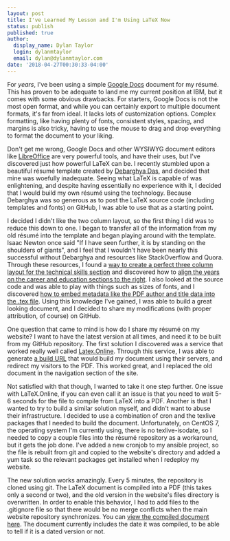 ```yaml
---
layout: post
title: I've Learned My Lesson and I'm Using LaTeX Now
status: publish
published: true
author:
  display_name: Dylan Taylor
  login: dylanmtaylor
  email: dylan@dylanmtaylor.com
date: '2018-04-27T00:30:33-04:00'
---
```


For _years_, I've been using a simple [Google Docs](https://www.google.com/docs/about/) document for my résumé. This has proven to be adequate to land me my current position at IBM, but it comes with some obvious drawbacks. For starters, Google Docs is not the most open format, and while you can certainly export to multiple document formats, it's far from ideal. It lacks lots of customization options. Complex formatting, like having plenty of fonts, consistent styles, spacing, and margins is also tricky, having to use the mouse to drag and drop everything to format the document to your liking.

Don't get me wrong, Google Docs and other WYSIWYG document editors like [LibreOffice](https://www.libreoffice.org/) are very powerful tools, and have their uses, but I've discovered just how powerful LaTeX can be. I recently stumbled upon a beautiful résumé template created by [Debarghya Das](https://github.com/deedy/Deedy-Resume), and decided that mine was woefully inadequate. Seeing what LaTeX is capable of was enlightening, and despite having essentially no experience with it, I decided that I would build my own résumé using the technology. Because Debarghya was so generous as to post the LaTeX source code (including templates and fonts) on GitHub, I was able to use that as a starting point.

I decided I didn't like the two column layout, so the first thing I did was to reduce this down to one. I began to transfer all of the information from my old résumé into the template and began playing around with the template. Isaac Newton once said "If I have seen further, it is by standing on the shoulders of giants", and I feel that I wouldn't have been nearly this successful without Debarghya and resources like StackOverflow and Quora. Through these resources, I found a [way to create a perfect three column layout for the technical skills section](https://tex.stackexchange.com/a/263639) and discovered how to [align the years on the career and education sections to the right](http://timmurphy.org/2011/04/24/latex-align-right-or-left/). I also looked at the source code and was able to play with things such as sizes of fonts, and I discovered [how to embed metadata like the PDF author and title data into the .tex file](https://tex.stackexchange.com/posts/17254/revisions). Using this knowledge I've gained, I was able to build a great looking document, and I decided to share my modifications (with proper attribution, of course) on GitHub.

One question that came to mind is how do I share my résumé on my website? I want to have the latest version at all times, and need it to be built from my GitHub repository. The first solution I discovered was a service that worked really well called [Latex.Online](http://latexonline.cc). Through this service, I was able to generate [a build URL](https://latexonline.cc/compile?git=https%3A%2F%2Fgithub.com%2Fdylanmtaylor%2FDylan-Resume&target=dylan-resume.tex&command=xelatex) that would build my document using their servers, and redirect my visitors to the PDF. This worked great, and I replaced the old document in the navigation section of the site.

Not satisfied with that though, I wanted to take it one step further. One issue with LaTeX.Online, if you can even call it an issue is that you need to wait 5-6 seconds for the file to compile from LaTeX into a PDF. Another is that I wanted to try to build a similar solution myself, and didn't want to abuse their infrastructure. I decided to use a combination of cron and the texlive packages that I needed to build the document. Unfortunately, on CentOS 7, the operating system I'm currently using, there is no texlive-isodate, so I needed to copy a couple files into the résumé repository as a workaround, but it gets the job done. I've added a new cronjob to my ansible project, so the file is rebuilt from git and copied to the website's directory and added a yum task so the relevant packages get installed when I redeploy my website.

The new solution works amazingly. Every 5 minutes, the repository is cloned using git. The LaTeX document is compiled into a PDF (this takes only a second or two), and the old version in the website's files directory is overwritten. In order to enable this behavior, I had to add files to the .gitignore file so that there would be no merge conflicts when the main website repository synchronizes. You can [view the compiled document here](https://dylanmtaylor.com/files/dylan-resume.pdf). The document currently includes the date it was compiled, to be able to tell if it is a dated version or not.
